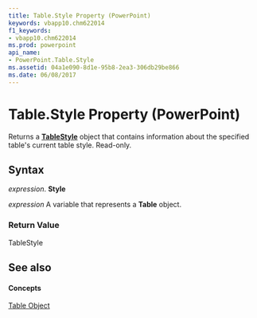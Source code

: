 ```yaml
---
title: Table.Style Property (PowerPoint)
keywords: vbapp10.chm622014
f1_keywords:
- vbapp10.chm622014
ms.prod: powerpoint
api_name:
- PowerPoint.Table.Style
ms.assetid: 04a1e090-8d1e-95b8-2ea3-306db29be866
ms.date: 06/08/2017
---
```



# Table.Style Property (PowerPoint)

Returns a  **[TableStyle](PowerPoint.TableStyle.md)** object that contains information about the specified table's current table style. Read-only.


## Syntax

 _expression_. **Style**

 _expression_ A variable that represents a **Table** object.


### Return Value

TableStyle


## See also


#### Concepts


[Table Object](PowerPoint.Table.md)

